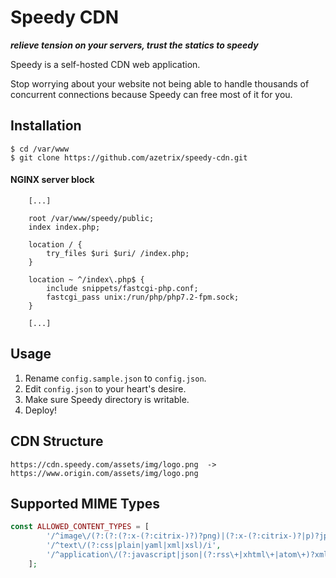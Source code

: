 # Speedy CDN
**_relieve tension on your servers, trust the statics to speedy_**

Speedy is a self-hosted CDN web application.

Stop worrying about your website not being able to handle thousands of concurrent connections because Speedy can free most of it for you.

## Installation
```console
$ cd /var/www
$ git clone https://github.com/azetrix/speedy-cdn.git
```
#### NGINX server block
```nginx
    [...]

    root /var/www/speedy/public;
    index index.php;

    location / {
        try_files $uri $uri/ /index.php;
    }

    location ~ ^/index\.php$ {
        include snippets/fastcgi-php.conf;
        fastcgi_pass unix:/run/php/php7.2-fpm.sock;
    }

    [...]
```

## Usage
1. Rename `config.sample.json` to `config.json`.
2. Edit `config.json` to your heart's desire.
4. Make sure Speedy directory is writable.
3. Deploy!

## CDN Structure
```
https://cdn.speedy.com/assets/img/logo.png  ->  https://www.origin.com/assets/img/logo.png
```

## Supported MIME Types
```php
const ALLOWED_CONTENT_TYPES = [
        '/^image\/(?:(?:(?:x-(?:citrix-)?)?png)|(?:x-(?:citrix-)?|p)?jpeg|gif|x-icon|bmp|psd|svg\+xml|webp)/i',
        '/^text\/(?:css|plain|yaml|xml|xsl)/i',
        '/^application\/(?:javascript|json|(?:rss\+|xhtml\+|atom\+)?xml)/i'
    ];
```
